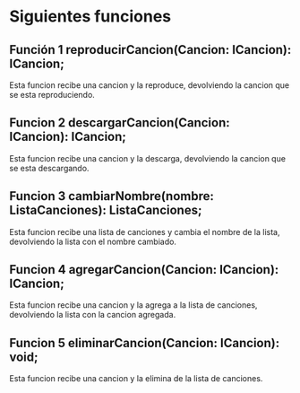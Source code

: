 # Siguientes funciones

## Función 1  reproducirCancion(Cancion: ICancion): ICancion;
Esta funcion recibe una cancion y la reproduce, devolviendo la cancion que se esta reproduciendo.

## Funcion 2 descargarCancion(Cancion: ICancion): ICancion;
Esta funcion recibe una cancion y la descarga, devolviendo la cancion que se esta descargando.

## Funcion 3 cambiarNombre(nombre: ListaCanciones): ListaCanciones;
Esta funcion recibe una lista de canciones y cambia el nombre de la lista, devolviendo la lista con el nombre cambiado.

## Funcion 4 agregarCancion(Cancion: ICancion): ICancion;
Esta funcion recibe una cancion y la agrega a la lista de canciones, devolviendo la lista con la cancion agregada.

## Funcion 5 eliminarCancion(Cancion: ICancion): void;
Esta funcion recibe una cancion y la elimina de la lista de canciones.